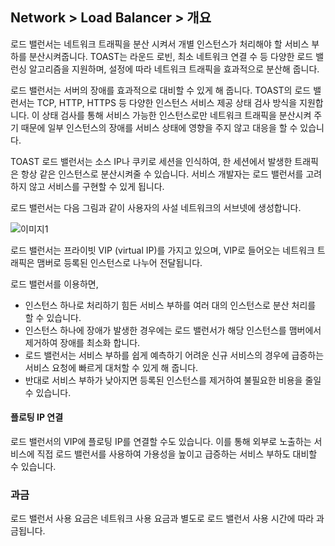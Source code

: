 ## Network > Load Balancer > 개요

로드 밸런서는 네트워크 트래픽을 분산 시켜서 개별 인스턴스가 처리해야 할 서비스 부하를 분산시켜줍니다. TOAST는 라운드 로빈, 최소 네트워크 연결 수 등 다양한 로드 밸런싱 알고리즘을 지원하며, 설정에 따라 네트워크 트래픽을 효과적으로 분산해 줍니다.

로드 밸런서는 서버의 장애를 효과적으로 대비할 수 있게 해 줍니다. TOAST의 로드 밸런서는 TCP, HTTP, HTTPS 등 다양한 인스턴스 서비스 제공 상태 검사 방식을 지원합니다. 이 상태 검사를 통해 서비스 가능한 인스턴스로만 네트워크 트래픽을 분산시켜 주기 때문에 일부 인스턴스의 장애를 서비스 상태에 영향을 주지 않고 대응을 할 수 있습니다.

TOAST 로드 밸런서는 소스 IP나 쿠키로 세션을 인식하여, 한 세션에서 발생한 트래픽은 항상 같은 인스턴스로 분산시켜줄 수 있습니다. 서비스 개발자는 로드 밸런서를 고려하지 않고 서비스를 구현할 수 있게 됩니다.

로드 밸런서는 다음 그림과 같이 사용자의 사설 네트워크의 서브넷에 생성합니다.

![이미지1](http://static.toastoven.net/prod_load_balancer/lb_private_network.png)

로드 밸런서는 프라이빗 VIP (virtual IP)를 가지고 있으며, VIP로 들어오는 네트워크 트래픽은 맴버로 등록된 인스턴스로 나누어 전달됩니다.

로드 밸런서를 이용하면,

- 인스턴스 하나로 처리하기 힘든 서비스 부하를 여러 대의 인스턴스로 분산 처리를 할 수 있습니다.
- 인스턴스 하나에 장애가 발생한 경우에는 로드 밸런서가 해당 인스턴스를 맴버에서 제거하여 장애를 최소화 합니다.
- 로드 밸런서는 서비스 부하를 쉽게 예측하기 어려운 신규 서비스의 경우에 급증하는 서비스 요청에 빠르게 대처할 수 있게 해 줍니다.
- 반대로 서비스 부하가 낮아지면 등록된 인스턴스를 제거하여 불필요한 비용을 줄일 수 있습니다. 



#### 플로팅 IP 연결

로드 밸런서의 VIP에 플로팅 IP를 연결할 수도 있습니다. 이를 통해 외부로 노출하는 서비스에 직접 로드 밸런서를 사용하여 가용성을 높이고 급증하는 서비스 부하도 대비할 수 있습니다.

### 과금

로드 밸런서 사용 요금은 네트워크 사용 요금과 별도로 로드 밸런서 사용 시간에 따라 과금됩니다.
